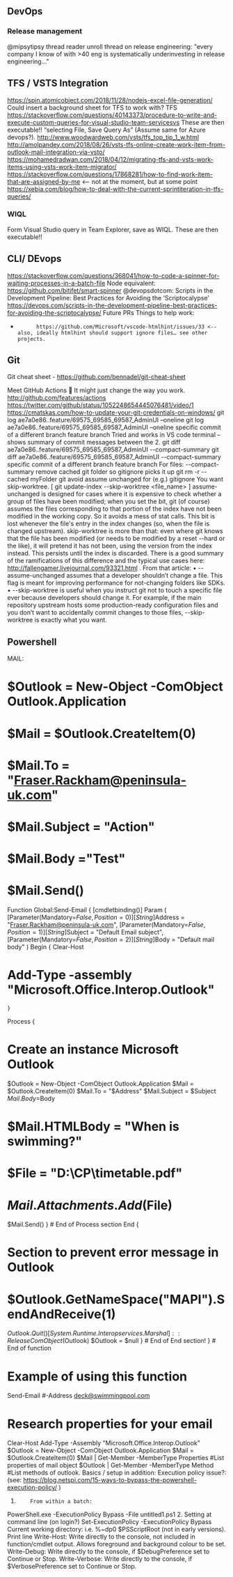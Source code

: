 ## DevOps

### Release management
@mipsytipsy thread reader unroll thread on release engineering: "every company I know of with >40 eng is systematically underinvesting in release engineering..."




## TFS / VSTS Integration
https://spin.atomicobject.com/2018/11/28/nodejs-excel-file-generation/
Could insert a background sheet for TFS to work with?
TFS
https://stackoverflow.com/questions/40143373/procedure-to-write-and-execute-custom-queries-for-visual-studio-team-servicesvs
These are then executable!! “selecting File, Save Query As” (Assume same for Azure devops?).
http://www.woodwardweb.com/vsts/tfs_top_tip_1_w.html
http://amolpandey.com/2018/08/26/vsts-tfs-online-create-work-item-from-outlook-mail-integration-via-vsto/
https://mohamedradwan.com/2018/04/12/migrating-tfs-and-vsts-work-items-using-vsts-work-item-migrator/
https://stackoverflow.com/questions/17868281/how-to-find-work-item-that-are-assigned-by-me <-- not at the moment, but at some point
https://xebia.com/blog/how-to-deal-with-the-current-sprintiteration-in-tfs-queries/
### WIQL
Form Visual Studio query in Team Explorer, save as WIQL. These are then executable!!



## CLI/ DEvops
https://stackoverflow.com/questions/368041/how-to-code-a-spinner-for-waiting-processes-in-a-batch-file
Node equivalent: https://github.com/bitifet/smart-spinner
@devopsdotcom: Scripts in the Development Pipeline: Best Practices for Avoiding the ‘Scriptocalypse’ https://devops.com/scripts-in-the-development-pipeline-best-practices-for-avoiding-the-scriptocalypse/
Future PRs
Things to help work:
-           https://github.com/Microsoft/vscode-htmlhint/issues/33 <-- also, ideally htmlhint should support ignore files… see other projects.

## Git
Git cheat sheet - https://github.com/bennadel/git-cheat-sheet

Meet GitHub Actions 👋
It might just change the way you work.
http://github.com/features/actions https://twitter.com/github/status/1052248654445076481/video/1
https://cmatskas.com/how-to-update-your-git-credentials-on-windows/
git log ae7a0e86..feature/69575_69585_69587_AdminUI –oneline
git log ae7a0e86..feature/69575_69585_69587_AdminUI –oneline
specific commit of a different branch
feature branch
Tried and works in VS code terminal – shows summary of commit messages between the 2.
git diff ae7a0e86..feature/69575_69585_69587_AdminUI --compact-summary
git diff ae7a0e86..feature/69575_69585_69587_AdminUI --compact-summary
specific commit of a different branch
feature branch
For files:
--compact-summary
remove cached git folder so gitignore picks it up
git rm -r --cached myFolder
git  avoid assume unchanged for (e.g.) gitignore
You want skip-worktree.    [   git update-index --skip-worktree <file_name>   ]
assume-unchanged is designed for cases where it is expensive to check whether a group of files have been modified; when you set the bit, git (of course) assumes the files corresponding to that portion of the index have not been modified in the working copy. So it avoids a mess of stat calls. This bit is lost whenever the file's entry in the index changes (so, when the file is changed upstream).
skip-worktree is more than that: even where git knows that the file has been modified (or needs to be modified by a reset --hard or the like), it will pretend it has not been, using the version from the index instead. This persists until the index is discarded.
There is a good summary of the ramifications of this difference and the typical use cases here: http://fallengamer.livejournal.com/93321.html .
From that article:
•           --assume-unchanged assumes that a developer shouldn’t change a file. This flag is meant for improving performance for not-changing folders like SDKs.
•           --skip-worktree is useful when you instruct git not to touch a specific file ever because developers should change it. For example, if the main repository upstream hosts some production-ready configuration files and you don’t want to accidentally commit changes to those files, --skip-worktree is exactly what you want.


## Powershell
MAIL:
# $Outlook = New-Object -ComObject Outlook.Application
# $Mail = $Outlook.CreateItem(0)
# $Mail.To = "Fraser.Rackham@peninsula-uk.com"
# $Mail.Subject = "Action"
# $Mail.Body ="Test"
# $Mail.Send()
Function Global:Send-Email {
[cmdletbinding()]
Param (
[Parameter(Mandatory=$False,Position=0)]
[String]$Address = "Fraser.Rackham@peninsula-uk.com",
[Parameter(Mandatory=$False,Position=1)]
[String]$Subject = "Default Email subject",
[Parameter(Mandatory=$False,Position=2)]
[String]$Body = "Default mail body"
      )
Begin {
Clear-Host
# Add-Type -assembly "Microsoft.Office.Interop.Outlook"
    }
Process {
# Create an instance Microsoft Outlook
$Outlook = New-Object -ComObject Outlook.Application
$Mail = $Outlook.CreateItem(0)
$Mail.To = "$Address"
$Mail.Subject = $Subject
$Mail.Body =$Body
# $Mail.HTMLBody = "When is swimming?"
# $File = "D:\CP\timetable.pdf"
# $Mail.Attachments.Add($File)
$Mail.Send()
       } # End of Process section
End {
# Section to prevent error message in Outlook
# $Outlook.GetNameSpace("MAPI").SendAndReceive(1)
$Outlook.Quit()
[System.Runtime.Interopservices.Marshal]::ReleaseComObject($Outlook)
$Outlook = $null
   } # End of End section!
} # End of function
# Example of using this function
Send-Email #-Address deck@swimmingpool.com
# Research properties for your email
Clear-Host
Add-Type -Assembly "Microsoft.Office.Interop.Outlook"
$Outlook = New-Object -ComObject Outlook.Application
$Mail = $Outlook.CreateItem(0)
$Mail | Get-Member -MemberType Properties #List properties of mail object
$Outlook | Get-Member -MemberType Method #List methods of outlook.
Basics / setup in addition:
Execution policy issue?: (see: https://blog.netspi.com/15-ways-to-bypass-the-powershell-execution-policy/ )
1.         From within a batch:
PowerShell.exe -ExecutionPolicy Bypass -File untitled1.ps1
2.         Setting at command line (on login?)
Set-ExecutionPolicy -ExecutionPolicy Bypass
Current working directory:                           i.e.       %~dp0
$PSScriptRoot
(not in early versions).
Print line
Write-Host: Write directly to the console, not included in function/cmdlet output. Allows foreground and background colour to be set.
Write-Debug: Write directly to the console, if $DebugPreference set to Continue or Stop.
Write-Verbose: Write directly to the console, if $VerbosePreference set to Continue or Stop.
